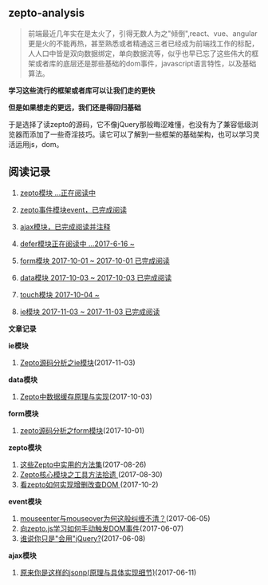 ## zepto-analysis

> 前端最近几年实在是太火了，引得无数人为之"倾倒",react、vue、angular更是火的不能再热，甚至熟悉或者精通这三者已经成为前端找工作的标配，人人口中皆是双向数据绑定，单向数据流等，似乎也早已忘了这些伟大的框架或者库的底层还是那些基础的dom事件，javascript语言特性，以及基础算法。

**学习这些流行的框架或者库可以让我们走的更快**

**但是如果想走的更远，我们还是得回归基础**

于是选择了读zepto的源码，它不像jQuery那般晦涩难懂，也没有为了兼容低级浏览器而添加了一些奇淫技巧。读它可以了解到一些框架的基础架构，也可以学习灵活运用js，dom。


## 阅读记录

1. [zepto模块 ...正在阅读中](https://github.com/qianlongo/zepto-analysis/blob/master/src/zepto.js)

2. [zepto事件模块event，已完成阅读](https://github.com/qianlongo/zepto-analysis/blob/master/src/event.js)

3. [ajax模块，已完成阅读并注释](https://github.com/qianlongo/zepto-analysis/blob/master/src/ajax.js)

4. [defer模块正在阅读中 ...2017-6-16 ~](https://github.com/qianlongo/zepto-analysis/blob/master/src/defer.js)

5. [form模块 2017-10-01 ~ 2017-10-01 已完成阅读](https://github.com/qianlongo/zepto-analysis/blob/master/src/form.js)

6. [data模块 2017-10-03 ~ 2017-10-03 已完成阅读](https://github.com/qianlongo/zepto-analysis/blob/master/src/data.js)

7. [touch模块 2017-10-04 ~ ](https://github.com/qianlongo/zepto-analysis/blob/master/src/touch.js)

8. [ie模块 2017-11-03 ~ 2017-11-03 已完成阅读](https://github.com/qianlongo/zepto-analysis/blob/master/src/ie.js)

**文章记录**

**ie模块**

  1. [Zepto源码分析之ie模块](https://github.com/qianlongo/zepto-analysis/issues/10)(2017-11-03)

**data模块**

  1. [Zepto中数据缓存原理与实现](https://github.com/qianlongo/zepto-analysis/issues/9)(2017-10-03)

**form模块**
  1. [zepto源码分析之form模块](https://github.com/qianlongo/zepto-analysis/issues/7)(2017-10-01)

**zepto模块**

  1. [这些Zepto中实用的方法集](https://github.com/qianlongo/zepto-analysis/issues/5)(2017-08-26)
  2. [Zepto核心模块之工具方法拾遗 ](https://github.com/qianlongo/zepto-analysis/issues/6)(2017-08-30)
  3. [看zepto如何实现增删改查DOM ](https://github.com/qianlongo/zepto-analysis/issues/8)(2017-10-2)

**event模块**

  1. [mouseenter与mouseover为何这般纠缠不清？](https://github.com/qianlongo/zepto-analysis/issues/1)(2017-06-05)
  2. [向zepto.js学习如何手动触发DOM事件](https://github.com/qianlongo/zepto-analysis/issues/2)(2017-06-07)
  3. [谁说你只是"会用"jQuery?](https://github.com/qianlongo/zepto-analysis/issues/3)(2017-06-08)

**ajax模块**

  1. [原来你是这样的jsonp(原理与具体实现细节)](https://github.com/qianlongo/zepto-analysis/issues/4)(2017-06-11)
